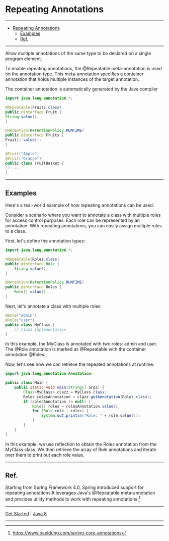 # Repeating Annotations

---

<!-- TOC -->
* [Repeating Annotations](#repeating-annotations)
  * [Examples](#examples)
  * [Ref.](#ref)
<!-- TOC -->

___

Allow multiple annotations of the same type to be declared on a single program element.

To enable repeating annotations, the @Repeatable meta-annotation is used on the annotation type. This meta-annotation specifies a container annotation that holds multiple instances of the target annotation.

The container annotation is automatically generated by the Java compiler

   ````java
   import java.lang.annotation.*;

   @Repeatable(Fruits.class)
   public @interface Fruit {
   String value();
   }
   
   @Retention(RetentionPolicy.RUNTIME)
   public @interface Fruits {
   Fruit[] value();
   }
   
   @Fruit("Apple")
   @Fruit("Orange")
   public class FruitBasket {
   // ...
   }
  ````

---
## Examples

Here's a real-world example of how repeating annotations can be used:

Consider a scenario where you want to annotate a class with multiple roles for access control purposes. Each role can be represented by an annotation. With repeating annotations, you can easily assign multiple roles to a class.

First, let's define the annotation types:

````java
import java.lang.annotation.*;

@Repeatable(Roles.class)
public @interface Role {
    String value();
}

@Retention(RetentionPolicy.RUNTIME)
public @interface Roles {
    Role[] value();
}

````

Next, let's annotate a class with multiple roles:

````java
@Role("admin")
@Role("user")
public class MyClass {
    // Class implementation
}

````

In this example, the MyClass is annotated with two roles: admin and user. The @Role annotation is marked as @Repeatable with the container annotation @Roles.

Now, let's see how we can retrieve the repeated annotations at runtime:

````java
import java.lang.annotation.Annotation;

public class Main {
    public static void main(String[] args) {
        Class<MyClass> clazz = MyClass.class;
        Roles rolesAnnotation = clazz.getAnnotation(Roles.class);
        if (rolesAnnotation != null) {
            Role[] roles = rolesAnnotation.value();
            for (Role role : roles) {
                System.out.println("Role: " + role.value());
            }
        }
    }
}

````

In this example, we use reflection to obtain the Roles annotation from the MyClass class. We then retrieve the array of Role annotations and iterate over them to print out each role value.

---

## Ref.

Starting from Spring Framework 4.0, Spring introduced support for repeating annotations.It leverages Java's @Repeatable meta-annotation and provides utility methods to work with repeating annotations.[^1]

[^1]: https://www.baeldung.com/spring-core-annotations

___

[Get Started](../../../../../get-started.md) |
[Java 8](../versions.md#java-8-lts)

---